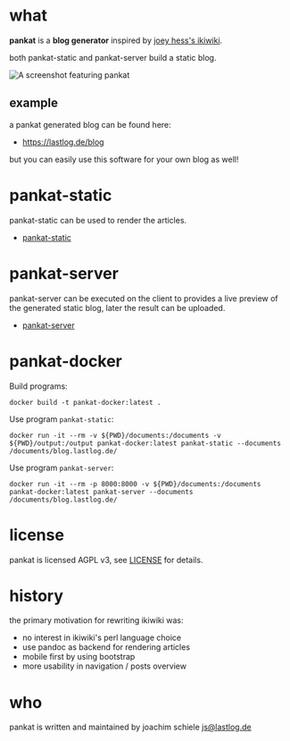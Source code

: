 # what
**pankat** is a **blog generator** inspired by [joey hess's ikiwiki](https://ikiwiki.info/users/joey/).

both pankat-static and pankat-server build a static blog.

![A screenshot featuring pankat](https://raw.githubusercontent.com/nixcloud/pankat/master/screenshots/pankat.jpg)

## example

a pankat generated blog can be found here:

* <https://lastlog.de/blog>

but you can easily use this software for your own blog as well!

# pankat-static

pankat-static can be used to render the articles.

* [pankat-static](src/github.com/nixcloud/cmd/pankat-static/README.md)

# pankat-server

pankat-server can be executed on the client to provides a live preview of the generated static blog, later the result can be uploaded.

* [pankat-server](src/github.com/nixcloud/cmd/pankat-server/README.md)

# pankat-docker

Build programs:

    docker build -t pankat-docker:latest .

Use program `pankat-static`:

    docker run -it --rm -v ${PWD}/documents:/documents -v ${PWD}/output:/output pankat-docker:latest pankat-static --documents /documents/blog.lastlog.de/

Use program `pankat-server`:

    docker run -it --rm -p 8000:8000 -v ${PWD}/documents:/documents pankat-docker:latest pankat-server --documents /documents/blog.lastlog.de/

# license
pankat is licensed AGPL v3, see [LICENSE](LICENSE) for details.

# history

the primary motivation for rewriting ikiwiki was:
- no interest in ikiwiki's perl language choice
- use pandoc as backend for rendering articles
- mobile first by using bootstrap
- more usability in navigation / posts overview

# who

pankat is written and maintained by joachim schiele <js@lastlog.de>
